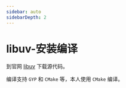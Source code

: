 ```yaml
---
sidebar: auto
sidebarDepth: 2
---
```


# libuv-安装编译 

到官网 [libuv](http://libuv.org) 下载源代码。

编译支持 `GYP` 和 `CMake` 等，本人使用 `CMake` 编译。



